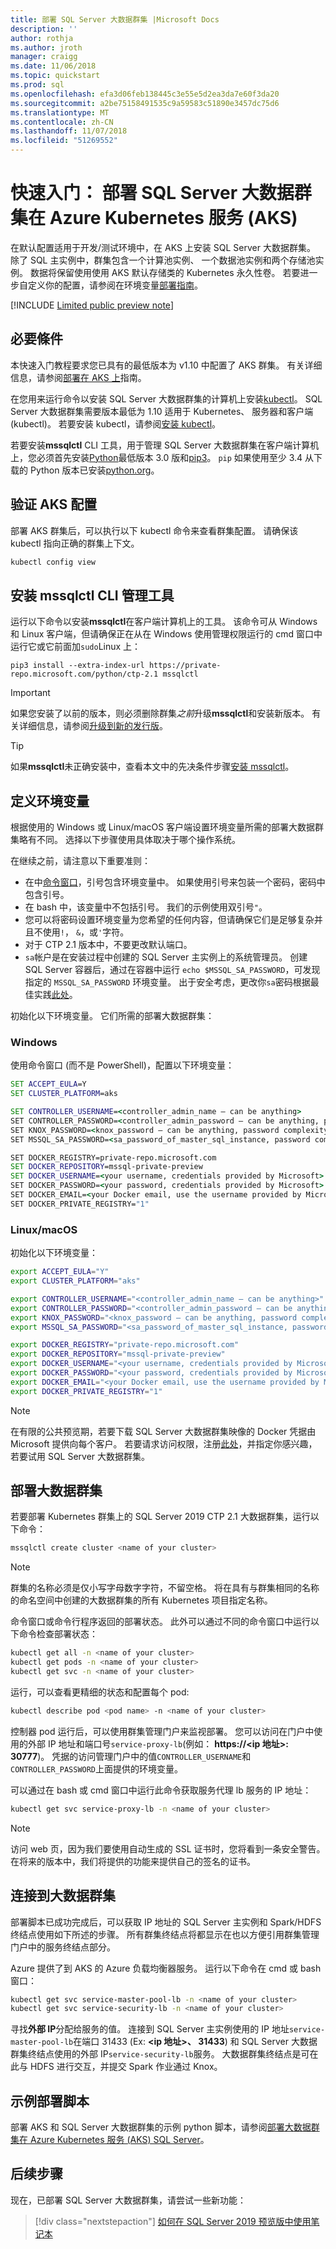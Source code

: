 ```yaml
---
title: 部署 SQL Server 大数据群集 |Microsoft Docs
description: ''
author: rothja
ms.author: jroth
manager: craigg
ms.date: 11/06/2018
ms.topic: quickstart
ms.prod: sql
ms.openlocfilehash: efa3d06feb138445c3e55e5d2ea3da7e60f3da20
ms.sourcegitcommit: a2be75158491535c9a59583c51890e3457dc75d6
ms.translationtype: MT
ms.contentlocale: zh-CN
ms.lasthandoff: 11/07/2018
ms.locfileid: "51269552"
---
```

# <a name="quickstart-deploy-sql-server-big-data-cluster-on-azure-kubernetes-service-aks"></a>快速入门： 部署 SQL Server 大数据群集在 Azure Kubernetes 服务 (AKS)

在默认配置适用于开发/测试环境中，在 AKS 上安装 SQL Server 大数据群集。 除了 SQL 主实例中，群集包含一个计算池实例、 一个数据池实例和两个存储池实例。 数据将保留使用使用 AKS 默认存储类的 Kubernetes 永久性卷。 若要进一步自定义你的配置，请参阅在环境变量[部署指南](deployment-guidance.md)。

[!INCLUDE [Limited public preview note](../includes/big-data-cluster-preview-note.md)]

## <a name="prerequisites"></a>必要條件

本快速入门教程要求您已具有的最低版本为 v1.10 中配置了 AKS 群集。 有关详细信息，请参阅[部署在 AKS 上](deploy-on-aks.md)指南。

在您用来运行命令以安装 SQL Server 大数据群集的计算机上安装[kubectl](https://kubernetes.io/docs/tasks/tools/install-kubectl/)。 SQL Server 大数据群集需要版本最低为 1.10 适用于 Kubernetes、 服务器和客户端 (kubectl)。 若要安装 kubectl，请参阅[安装 kubectl](https://kubernetes.io/docs/tasks/tools/install-kubectl/#install-kubectl)。 

若要安装**mssqlctl** CLI 工具，用于管理 SQL Server 大数据群集在客户端计算机上，您必须首先安装[Python](https://www.python.org/downloads/)最低版本 3.0 版和[pip3](https://pip.pypa.io/en/stable/installing/)。 `pip` 如果使用至少 3.4 从下载的 Python 版本已安装[python.org](https://www.python.org/)。

## <a name="verify-aks-configuration"></a>验证 AKS 配置

部署 AKS 群集后，可以执行以下 kubectl 命令来查看群集配置。 请确保该 kubectl 指向正确的群集上下文。

```bash
kubectl config view
```

## <a name="install-mssqlctl-cli-management-tool"></a>安装 mssqlctl CLI 管理工具

运行以下命令以安装**mssqlctl**在客户端计算机上的工具。 该命令可从 Windows 和 Linux 客户端，但请确保正在从在 Windows 使用管理权限运行的 cmd 窗口中运行它或它前面加`sudo`Linux 上：

```
pip3 install --extra-index-url https://private-repo.microsoft.com/python/ctp-2.1 mssqlctl  
```

> [!IMPORTANT]
> 如果您安装了以前的版本，则必须删除群集*之前*升级**mssqlctl**和安装新版本。 有关详细信息，请参阅[升级到新的发行版](deployment-guidance.md#upgrade)。

> [!TIP]
> 如果**mssqlctl**未正确安装中，查看本文中的先决条件步骤[安装 mssqlctl](deployment-guidance.md#mssqlctl)。

## <a name="define-environment-variables"></a>定义环境变量

根据使用的 Windows 或 Linux/macOS 客户端设置环境变量所需的部署大数据群集略有不同。  选择以下步骤使用具体取决于哪个操作系统。

在继续之前，请注意以下重要准则：

- 在中[命令窗口](http://docs.microsoft.com/visualstudio/ide/reference/command-window)，引号包含环境变量中。 如果使用引号来包装一个密码，密码中包含引号。
- 在 bash 中，该变量中不包括引号。 我们的示例使用双引号`"`。
- 您可以将密码设置环境变量为您希望的任何内容，但请确保它们是足够复杂并且不使用`!`， `&`，或`'`字符。
- 对于 CTP 2.1 版本中，不要更改默认端口。
- `sa`帐户是在安装过程中创建的 SQL Server 主实例上的系统管理员。 创建 SQL Server 容器后，通过在容器中运行 `echo $MSSQL_SA_PASSWORD`，可发现指定的 `MSSQL_SA_PASSWORD` 环境变量。 出于安全考虑，更改你`sa`密码根据最佳实践[此处](https://docs.microsoft.com/sql/linux/quickstart-install-connect-docker?view=sql-server-2017#change-the-sa-password)。

初始化以下环境变量。  它们所需的部署大数据群集：

### <a name="windows"></a>Windows

使用命令窗口 (而不是 PowerShell)，配置以下环境变量：

```cmd
SET ACCEPT_EULA=Y
SET CLUSTER_PLATFORM=aks

SET CONTROLLER_USERNAME=<controller_admin_name – can be anything>
SET CONTROLLER_PASSWORD=<controller_admin_password – can be anything, password complexity compliant>
SET KNOX_PASSWORD=<knox_password – can be anything, password complexity compliant>
SET MSSQL_SA_PASSWORD=<sa_password_of_master_sql_instance, password complexity compliant>

SET DOCKER_REGISTRY=private-repo.microsoft.com
SET DOCKER_REPOSITORY=mssql-private-preview
SET DOCKER_USERNAME=<your username, credentials provided by Microsoft>
SET DOCKER_PASSWORD=<your password, credentials provided by Microsoft>
SET DOCKER_EMAIL=<your Docker email, use the username provided by Microsoft>
SET DOCKER_PRIVATE_REGISTRY="1"
```

### <a name="linuxmacos"></a>Linux/macOS

初始化以下环境变量：

```bash
export ACCEPT_EULA="Y"
export CLUSTER_PLATFORM="aks"

export CONTROLLER_USERNAME="<controller_admin_name – can be anything>"
export CONTROLLER_PASSWORD="<controller_admin_password – can be anything, password complexity compliant>"
export KNOX_PASSWORD="<knox_password – can be anything, password complexity compliant>"
export MSSQL_SA_PASSWORD="<sa_password_of_master_sql_instance, password complexity compliant>"

export DOCKER_REGISTRY="private-repo.microsoft.com"
export DOCKER_REPOSITORY="mssql-private-preview"
export DOCKER_USERNAME="<your username, credentials provided by Microsoft>"
export DOCKER_PASSWORD="<your password, credentials provided by Microsoft>"
export DOCKER_EMAIL="<your Docker email, use the username provided by Microsoft>"
export DOCKER_PRIVATE_REGISTRY="1"
```

> [!NOTE]
> 在有限的公共预览期，若要下载 SQL Server 大数据群集映像的 Docker 凭据由 Microsoft 提供向每个客户。 若要请求访问权限，注册[此处](https://aka.ms/eapsignup)，并指定你感兴趣，若要试用 SQL Server 大数据群集。

## <a name="deploy-a-big-data-cluster"></a>部署大数据群集

若要部署 Kubernetes 群集上的 SQL Server 2019 CTP 2.1 大数据群集，运行以下命令：

```bash
mssqlctl create cluster <name of your cluster>
```

> [!NOTE]
> 群集的名称必须是仅小写字母数字字符，不留空格。 将在具有与群集相同的名称的命名空间中创建的大数据群集的所有 Kubernetes 项目指定名称。


命令窗口或命令行程序返回的部署状态。 此外可以通过不同的命令窗口中运行以下命令检查部署状态：

```bash
kubectl get all -n <name of your cluster>
kubectl get pods -n <name of your cluster>
kubectl get svc -n <name of your cluster>
```

运行，可以查看更精细的状态和配置每个 pod:
```bash
kubectl describe pod <pod name> -n <name of your cluster>
```

控制器 pod 运行后，可以使用群集管理门户来监视部署。 您可以访问在门户中使用的外部 IP 地址和端口号`service-proxy-lb`(例如： **https://\<ip 地址\>: 30777**)。 凭据的访问管理门户中的值`CONTROLLER_USERNAME`和`CONTROLLER_PASSWORD`上面提供的环境变量。

可以通过在 bash 或 cmd 窗口中运行此命令获取服务代理 lb 服务的 IP 地址：

```bash
kubectl get svc service-proxy-lb -n <name of your cluster>
```

> [!NOTE]
> 访问 web 页，因为我们要使用自动生成的 SSL 证书时，您将看到一条安全警告。 在将来的版本中，我们将提供的功能来提供自己的签名的证书。
 

## <a name="connect-to-the-big-data-cluster"></a>连接到大数据群集

部署脚本已成功完成后，可以获取 IP 地址的 SQL Server 主实例和 Spark/HDFS 终结点使用如下所述的步骤。 所有群集终结点将都显示在也以方便引用群集管理门户中的服务终结点部分。

Azure 提供了到 AKS 的 Azure 负载均衡器服务。 运行以下命令在 cmd 或 bash 窗口：

```bash
kubectl get svc service-master-pool-lb -n <name of your cluster>
kubectl get svc service-security-lb -n <name of your cluster>
```

寻找**外部 IP**分配给服务的值。 连接到 SQL Server 主实例使用的 IP 地址`service-master-pool-lb`在端口 31433 (Ex:  **\<ip 地址\>、 31433**) 和 SQL Server 大数据群集终结点使用的外部 IP`service-security-lb`服务。   大数据群集终结点是可在此与 HDFS 进行交互，并提交 Spark 作业通过 Knox。

## <a name="sample-deployment-script"></a>示例部署脚本

部署 AKS 和 SQL Server 大数据群集的示例 python 脚本，请参阅[部署大数据群集在 Azure Kubernetes 服务 (AKS) SQL Server](https://github.com/Microsoft/sql-server-samples/tree/master/samples/features/sql-big-data-cluster/deployment/aks)。

## <a name="next-steps"></a>后续步骤

现在，已部署 SQL Server 大数据群集，请尝试一些新功能：

> [!div class="nextstepaction"]
> [如何在 SQL Server 2019 预览版中使用笔记本](notebooks-guidance.md)
